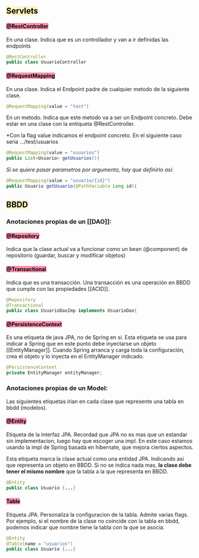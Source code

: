 ## <mark style="background: #FFF3A3A6;">Servlets</mark>

#### <mark style="background: #FF5582A6;">@RestController</mark>

En una clase. Indica que es un controllador y van a ir definidas las endpoints

```java
@RestController  
public class UsuarioController
```

#### <mark style="background: #FF5582A6;">@RequestMapping</mark>

En una clase. Indica el Endpoint padre de cualquier metodo de la siguiente clase.
```java
@RequestMapping(value = "test")  
```

En un metodo. Indica que este metodo va a ser un Endpoint concreto. Debe estar en una clase con la entiqueta  @RestController.

*Con la flag value indicamos el endpoint concreto. En el siguiente caso seria .../test/usuarios
```java
@RequestMapping(value = "usuarios")  
public List<Usuario> getUsuarios(){
```

*Si se quiere pasar parametros por argumento, hay que definirlo asi*:
```java
@RequestMapping(value = "usuario/{id}")  
public Usuario getUsuario(@PathVariable Long id){
```

## <mark style="background: #FFF3A3A6;">BBDD</mark>

### Anotaciones propias de un [[DAO]]:

#### <mark style="background: #FF5582A6;">@Repository</mark>

Indica que la clase actual va a funcionar como un bean (@component) de repositorio (guardar, buscar y modificar objetos)

#### <mark style="background: #FF5582A6;">@Transactional</mark>

Indica que es una transacción. Una transacción es una operación en BBDD que cumple con las propiedades [[ACID]].

```java
@Repository  
@Transactional  
public class UsuarioDaoImp implements UsuarioDao{
```

#### <mark style="background: #FF5582A6;">@PersistenceContext</mark>

Es una etiqueta de java JPA, no de Spring en si. Esta etiqueta se usa para indicar a Spring que en este punto debe inyectarse un objeto [[EntityManager]]. Cuando Spring arranca y carga toda la configuración, crea el objeto y lo inyecta en el EntityManager indicado.

```java
@PersistenceContext  
private EntityManager entityManager;
```


### Anotaciones propias de un Model:

Las siguientes etiquetas irian en cada clase que represente una tabla en bbdd (modelos).

#### <mark style="background: #FF5582A6;">@Entity</mark>

Etiqueta de la interfaz JPA. Recordad que JPA no es mas que un estandar sin implementacion, luego hay que escoger una impl. En este caso estamos usando la impl de Spring basada en hibernate, que mejora ciertos aspectos.

Esta etiqueta marca la clase actual como una entidad JPA. Indicando asi que representa un objeto en BBDD. Si no se indica nada mas, **la clase debe tener el mismo nombre** que la tabla a la que representa en BBDD.

```java
@Entity  
public class Usuario {...}
```

#### <mark style="background: #FF5582A6;">Table</mark>

Etiqueta JPA. Personaliza la configuracion de la tabla. Admite varias flags. Por ejemplo, si el nombre de la clase no coincide con la tabla en bbdd, podemos indicar que nombre tiene la tabla con la que se asocia.

```java
@Entity  
@Table(name = "usuarios")  
public class Usuario {...}
```
